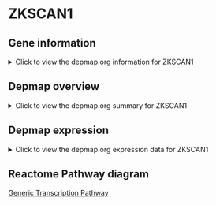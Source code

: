 <h1>ZKSCAN1</h1>

<h2>Gene information</h2>
<details>
  <summary>Click to view the depmap.org information for ZKSCAN1</summary>
  <iframe src="https://depmap.org/portal/gene/ZKSCAN1?tab=about" style="border:none;width:100%;height:800px"></iframe>
</details>

<h2>Depmap overview</h2>
<details>
  <summary>Click to view the depmap.org summary for ZKSCAN1</summary>
  <iframe src="https://depmap.org/portal/gene/ZKSCAN1?tab=overview" style="border:none;width:100%;height:800px"></iframe>
</details>

<h2>Depmap expression</h2>
<details>
  <summary>Click to view the depmap.org expression data for ZKSCAN1</summary>
  <iframe src="https://depmap.org/portal/gene/ZKSCAN1?tab=characterization" style="border:none;width:100%;height:800px"></iframe>
</details>



<h2>Reactome Pathway diagram</h2>
<a href="https://reactome.org/PathwayBrowser/#/R-HSA-212436">Generic Transcription Pathway</a>




